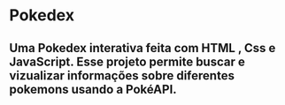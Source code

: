# Pokedex 
## Uma Pokedex interativa feita com HTML , Css e JavaScript. Esse projeto permite buscar e vizualizar informações sobre diferentes pokemons usando a PokéAPI.
